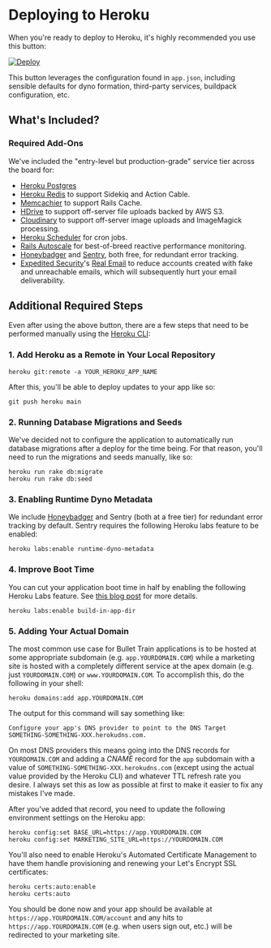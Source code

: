 # Deploying to Heroku

When you're ready to deploy to Heroku, it's highly recommended you use this button:

[![Deploy](https://www.herokucdn.com/deploy/button.svg)](https://heroku.com/deploy?template=http://github.com/bullet-train-co/bullet_train)

This button leverages the configuration found in `app.json`, including sensible defaults for dyno formation, third-party services, buildpack configuration, etc.

## What's Included?

### Required Add-Ons
We've included the "entry-level but production-grade" service tier across the board for:

 - [Heroku Postgres](https://elements.heroku.com/addons/heroku-postgresql)
 - [Heroku Redis](https://elements.heroku.com/addons/heroku-redis) to support Sidekiq and Action Cable.
 - [Memcachier](https://elements.heroku.com/addons/memcachier) to support Rails Cache.
 - [HDrive](https://elements.heroku.com/addons/hdrive) to support off-server file uploads backed by AWS S3.
 - [Cloudinary](https://cloudinary.com) to support off-server image uploads and ImageMagick processing.
 - [Heroku Scheduler](https://elements.heroku.com/addons/scheduler) for cron jobs.
 - [Rails Autoscale](https://railsautoscale.com) for best-of-breed reactive performance monitoring.
 - [Honeybadger](https://www.honeybadger.io) and [Sentry](https://elements.heroku.com/addons/sentry), both free, for redundant error tracking.
 - [Expedited Security](https://expeditedsecurity.com)'s [Real Email](https://elements.heroku.com/addons/realemail) to reduce accounts created with fake and unreachable emails, which will subsequently hurt your email deliverability.

## Additional Required Steps
Even after using the above button, there are a few steps that need to be performed manually using the [Heroku CLI](https://devcenter.heroku.com/articles/heroku-cli):

### 1. Add Heroku as a Remote in Your Local Repository

```
heroku git:remote -a YOUR_HEROKU_APP_NAME
```

After this, you'll be able to deploy updates to your app like so:

```
git push heroku main
````

### 2. Running Database Migrations and Seeds
We've decided not to configure the application to automatically run database migrations after a deploy for the time being. For that reason, you'll need to run the migrations and seeds manually, like so:

```
heroku run rake db:migrate
heroku run rake db:seed
```

### 3. Enabling Runtime Dyno Metadata
We include [Honeybadger](http://honeybadger.io) and Sentry (both at a free tier) for redundant error tracking by default. Sentry requires the following Heroku labs feature to be enabled:

```
heroku labs:enable runtime-dyno-metadata
```

### 4. Improve Boot Time
You can cut your application boot time in half by enabling the following Heroku Labs feature. See [this blog post](https://dev.to/dbackeus/cut-your-rails-boot-times-on-heroku-in-half-with-a-single-command-514d) for more details.

```
heroku labs:enable build-in-app-dir
```

### 5. Adding Your Actual Domain

The most common use case for Bullet Train applications is to be hosted at some appropriate subdomain (e.g. `app.YOURDOMAIN.COM`) while a marketing site is hosted with a completely different service at the apex domain (e.g. just `YOURDOMAIN.COM`) or `www.YOURDOMAIN.COM`. To accomplish this, do the following in your shell:

```
heroku domains:add app.YOURDOMAIN.COM
```

The output for this command will say something like:

```
Configure your app's DNS provider to point to the DNS Target SOMETHING-SOMETHING-XXX.herokudns.com.
```

On most DNS providers this means going into the DNS records for `YOURDOMAIN.COM` and adding a *CNAME* record for the `app` subdomain with a value of `SOMETHING-SOMETHING-XXX.herokudns.com` (except using the actual value provided by the Heroku CLI) and whatever TTL refresh rate you desire. I always set this as low as possible at first to make it easier to fix any mistakes I've made.

After you've added that record, you need to update the following environment settings on the Heroku app:

```
heroku config:set BASE_URL=https://app.YOURDOMAIN.COM
heroku config:set MARKETING_SITE_URL=https://YOURDOMAIN.COM
```

You'll also need to enable Heroku's Automated Certificate Management to have them handle provisioning and renewing your Let's Encrypt SSL certificates:

```
heroku certs:auto:enable
heroku certs:auto
```

You should be done now and your app should be available at `https://app.YOURDOMAIN.COM/account` and any hits to `https://app.YOURDOMAIN.COM` (e.g. when users sign out, etc.) will be redirected to your marketing site.
